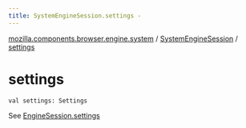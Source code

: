 ```yaml
---
title: SystemEngineSession.settings - 
---
```


[mozilla.components.browser.engine.system](../index.html) / [SystemEngineSession](index.html) / [settings](./settings.html)

# settings

`val settings: Settings`

See [EngineSession.settings](#)

